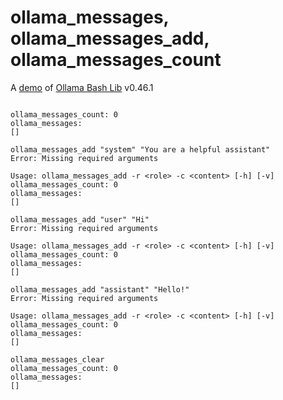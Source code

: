 # ollama_messages, ollama_messages_add, ollama_messages_count

A [demo](../README.md#demos) of [Ollama Bash Lib](https://github.com/attogram/ollama-bash-lib) v0.46.1
```

ollama_messages_count: 0
ollama_messages:
[]

ollama_messages_add "system" "You are a helpful assistant"
Error: Missing required arguments

Usage: ollama_messages_add -r <role> -c <content> [-h] [-v]
ollama_messages_count: 0
ollama_messages:
[]

ollama_messages_add "user" "Hi"
Error: Missing required arguments

Usage: ollama_messages_add -r <role> -c <content> [-h] [-v]
ollama_messages_count: 0
ollama_messages:
[]

ollama_messages_add "assistant" "Hello!"
Error: Missing required arguments

Usage: ollama_messages_add -r <role> -c <content> [-h] [-v]
ollama_messages_count: 0
ollama_messages:
[]

ollama_messages_clear
ollama_messages_count: 0
ollama_messages:
[]
```
